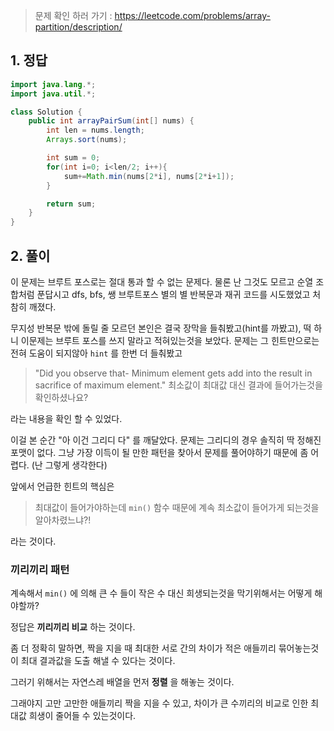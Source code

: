 > 문제 확인 하러 가기 : https://leetcode.com/problems/array-partition/description/

## 1. 정답

```java
import java.lang.*;
import java.util.*;

class Solution {
    public int arrayPairSum(int[] nums) {
        int len = nums.length;
        Arrays.sort(nums);

        int sum = 0;
        for(int i=0; i<len/2; i++){
            sum+=Math.min(nums[2*i], nums[2*i+1]);
        }

        return sum;
    }
}
```

## 2. 풀이
이 문제는 브루트 포스로는 절대 통과 할 수 없는 문제다. 물론 난 그것도 모르고 순열 조합처럼 푼답시고 dfs, bfs, 쌩 브루트포스 별의 별 반복문과 재귀 코드를 시도했었고 처참히 깨졌다. 

무지성 반복문 밖에 돌릴 줄 모르던 본인은 결국 장막을 들춰봤고(hint를 까봤고), 떡 하니 이문제는 브루트 포스를 쓰지 말라고 적혀있는것을 보았다.
문제는 그 힌트만으로는 전혀 도움이 되지않아 ``hint`` 를 한번 더 들춰봤고 

> "Did you observe that- Minimum element gets add into the result in sacrifice of maximum element."
> 최소값이 최대값 대신 결과에 들어가는것을 확인하셨나요? 

라는 내용을 확인 할 수 있었다.

이걸 본 순간 "아 이건 그리디 다" 를 깨달았다. 문제는 그리디의 경우 솔직히 딱 정해진 포맷이 없다. 그냥 가장 이득이 될 만한 패턴을 찾아서 문제를 풀어야하기 때문에 좀 어렵다. (난 그렇게 생각한다)

앞에서 언급한 힌트의 핵심은

> 최대값이 들어가야하는데 ``min()`` 함수 때문에 계속 최소값이 들어가게 되는것을 알아차렸느냐?! 

라는 것이다.

### 끼리끼리 패턴
계속해서 ``min()`` 에 의해 큰 수 들이 작은 수 대신 희생되는것을 막기위해서는 어떻게 해야할까?

정답은 **끼리끼리 비교** 하는 것이다. 

좀 더 정확히 말하면, 짝을 지을 때 최대한 서로 간의 차이가 적은 애들끼리 묶어놓는것이 최대 결과값을 도출 해낼 수 있다는 것이다. 

그러기 위해서는 자연스레 배열을 먼저 **정렬** 을 해놓는 것이다.

그래야지 고만 고만한 애들끼리 짝을 지을 수 있고, 차이가 큰 수끼리의 비교로 인한 최대값 희생이 줄어들 수 있는것이다. 



